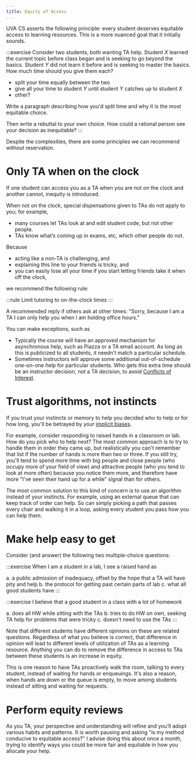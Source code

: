 ```yaml
---
title: Equity of Access
...
```


UVA CS asserts the following principle:
every student deserves equitable access to learning resources.
This is a more nuanced goal that it initially sounds.

:::exercise
Consider two students, both wanting TA help.
Student $X$ learned the current topic before class began and is seeking to go beyond the basics.
Student $Y$ did not learn it before and is seeking to master the basics.
How much time should you give them each?

- split your time equally between the two
- give all your time to student $Y$ until student $Y$ catches up to student $X$
- other?

Write a paragraph describing how you'd split time and why it is the most equitable choice.

Then write a rebuttal to your own choice. How could a rational person see your decision as inequitable?
:::

Despite the complexities, there are some principles we can recommend without reservation.

# Only TA when on the clock

If one student can access you as a TA when you are not on the clock and another cannot, inequity is introduced.

When not on the clock, special dispensations given to TAs do not apply to you; for example,
 
- many courses let TAs look at and edit student code, but not other people.
- TAs know what’s coming up in exams, etc, which other people do not.

Because

- acting like a non-TA is challenging, and
- explaining this line to your friends is tricky, and
- you can easily lose all your time if you start letting friends take it when off the clock,

we recommend the following rule:

:::rule
Limit tutoring to on-the-clock times
:::


A recommended reply if others ask at other times:
"Sorry, because I am a TA I can only help you when I am holding office hours."

You can make exceptions, such as

- Typically the course will have an approved mechanism for asynchronous help, such as Piazza or a TA email account. As long as this is publicized to all students, it needn’t match a particular schedule.
- Sometimes instructors will approve some additional out-of-schedule one-on-one help for particular students.
    Who gets this extra time should be an instructor decision, not a TA decision, to avoid [Conflicts of Interest](coi.html).

# Trust algorithms, not instincts

If you trust your instincts or memory to help you decided who to help or for how long, you'll be betrayed by your [implicit biases](ib.html).

For example, consider responding to raised hands in a classroom or lab.
How do you pick who to help next?
The most common approach is to try to handle them in order they came up, but realistically you can't remember that list if the number of hands is more than two or three. If you still try, you'll tend to spend more time with big people and close people (who occupy more of your field of view) and attractive people (who you tend to look at more often) because you notice them more, and therefore have more "I've seen their hand up for a while" signal than for others.

The most common solution to this kind of concern is to use an algorithm instead of your instincts.
For example, using an external queue that can keep track of order can help.
So can simply picking a path that passes every chair and walking it in a loop, asking every student you pass how you can help them.

# Make help easy to get

Consider (and answer) the following two multiple-choice questions:

:::exercise
When I am a student in a lab, I see a raised hand as

a. a public admission of inadequacy, offset by the hope that a TA will have pity and help
b. the protocol for getting past certain parts of lab
c. what all good students have
:::

:::exercise
I believe that a good student in a class with a lot of homework

a. does all HW while sitting with the TAs
b. tries to do HW on own, seeking TA help for problems that were tricky
c. doesn't need to use the TAs
:::

Note that different students have different opinions on these are related questions.
Regardless of what you believe is correct,
that difference in opinion will lead to different levels of utilization of TAs as a learning resource.
Anything you can do to remove the difference in access to TAs
between these students
is an increase in equity.

This is one reason to have TAs proactively walk the room, talking to every student, instead of waiting for hands or enqueuings.
It's also a reason, when hands are down or the queue is empty,
to move among students instead of sitting and waiting for requests.

# Perform equity reviews

As you TA, your perspective and understanding will refine and you’ll adopt various habits and patterns. It is worth pausing and asking "is my method conducive to equitable access?" I advise doing this about once a month, trying to identify ways you could be more fair and equitable in how you allocate your help.
